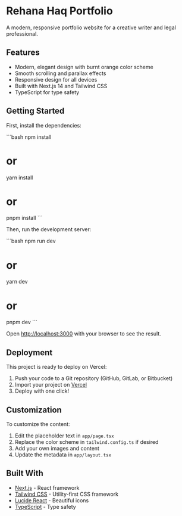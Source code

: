 # Rehana Haq Portfolio

A modern, responsive portfolio website for a creative writer and legal professional.

## Features

- Modern, elegant design with burnt orange color scheme
- Smooth scrolling and parallax effects
- Responsive design for all devices
- Built with Next.js 14 and Tailwind CSS
- TypeScript for type safety

## Getting Started

First, install the dependencies:

\`\`\`bash
npm install
# or
yarn install
# or
pnpm install
\`\`\`

Then, run the development server:

\`\`\`bash
npm run dev
# or
yarn dev
# or
pnpm dev
\`\`\`

Open [http://localhost:3000](http://localhost:3000) with your browser to see the result.

## Deployment

This project is ready to deploy on Vercel:

1. Push your code to a Git repository (GitHub, GitLab, or Bitbucket)
2. Import your project on [Vercel](https://vercel.com)
3. Deploy with one click!

## Customization

To customize the content:

1. Edit the placeholder text in `app/page.tsx`
2. Replace the color scheme in `tailwind.config.ts` if desired
3. Add your own images and content
4. Update the metadata in `app/layout.tsx`

## Built With

- [Next.js](https://nextjs.org/) - React framework
- [Tailwind CSS](https://tailwindcss.com/) - Utility-first CSS framework
- [Lucide React](https://lucide.dev/) - Beautiful icons
- [TypeScript](https://www.typescriptlang.org/) - Type safety
